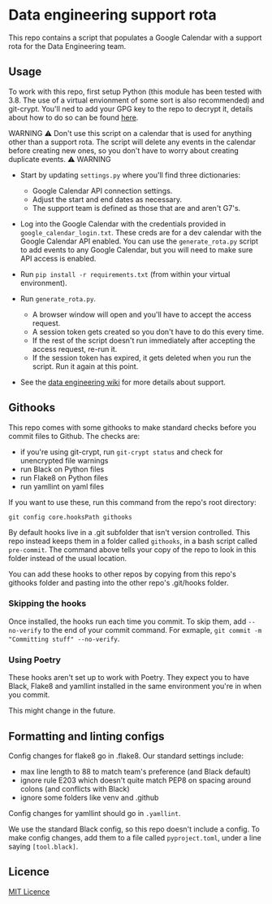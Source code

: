 # Data engineering support rota
This repo contains a script that populates a Google Calendar with a support rota for the Data Engineering team.

## Usage
To work with this repo, first setup Python (this module has been tested with 3.8. The use of a virtual envionment of some sort is also recommended) and git-crypt. You'll ned to add your GPG key to the repo to decrypt it, details about how to do so can be found [here](.git-crypt/README.md).

WARNING :warning: Don't use this script on a calendar that is used for anything other than a support rota. The script will delete any events in the calendar before creating new ones, so you don't have to worry about creating duplicate events. :warning: WARNING

- Start by updating `settings.py` where you'll find three dictionaries:
    - Google Calendar API connection settings.
    - Adjust the start and end dates as necessary.
    - The support team is defined as those that are and aren't G7's.

- Log into the Google Calendar with the credentials provided in `google_calendar_login.txt`. These creds are for a dev calendar with the Google Calendar API enabled. You can use the `generate_rota.py` script to add events to any Google Calendar, but you will need to make sure API access is enabled.
- Run `pip install -r requirements.txt` (from within your virtual environment).
- Run `generate_rota.py`.
    - A browser window will open and you'll have to accept the access request.
    - A session token gets created so you don't have to do this every time.
    - If the rest of the script doesn't run immediately after accepting the access request, re-run it.
    - If the session token has expired, it gets deleted when you run the script. Run it again at this point.

- See the [data engineering wiki](https://github.com/moj-analytical-services/data-engineering/wiki/Data-Engineering-Support-Rota) for more details about support.

## Githooks
This repo comes with some githooks to make standard checks before you commit files to Github. The checks are: 
- if you're using git-crypt, run `git-crypt status` and check for unencrypted file warnings 
- run Black on Python files
- run Flake8 on Python files
- run yamllint on yaml files

If you want to use these, run this command from the repo's root directory: 

`git config core.hooksPath githooks`

By default hooks live in a .git subfolder that isn't version controlled. This repo instead keeps them in a folder called `githooks`, in a bash script called `pre-commit`. The command above tells your copy of the repo to look in this folder instead of the usual location. 

You can add these hooks to other repos by copying from this repo's githooks folder and pasting into the other repo's .git/hooks folder.

### Skipping the hooks
Once installed, the hooks run each time you commit. To skip them, add `--no-verify` to the end of your commit command. For exmaple, `git commit -m "Committing stuff" --no-verify`.

### Using Poetry
These hooks aren't set up to work with Poetry. They expect you to have Black, Flake8 and yamllint installed in the same environment you're in when you commit. 

This might change in the future.

## Formatting and linting configs
Config changes for flake8 go in .flake8. Our standard settings include:
- max line length to 88 to match team's preference (and Black default)
- ignore rule E203 which doesn't quite match PEP8 on spacing around colons (and conflicts with Black)
- ignore some folders like venv and .github

Config changes for yamllint should go in `.yamllint`. 

We use the standard Black config, so this repo doesn't include a config. To make config changes, add them to a file called `pyproject.toml`, under a line saying `[tool.black]`. 

## Licence
[MIT Licence](LICENCE.md)
